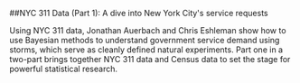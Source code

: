##NYC 311 Data (Part 1): A dive into New York City's service requests

Using NYC 311 data, Jonathan Auerbach and Chris Eshleman show how to use Bayesian methods to understand government service demand using storms, which serve as cleanly defined natural experiments. Part one in a two-part brings together NYC 311 data and Census data to set the stage for powerful statistical research.
